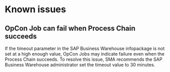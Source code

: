 # Known issues

## OpCon Job can fail when Process Chain succeeds

If the timeout parameter in the SAP Business Warehouse infopackage is not set at a high enough value, OpCon Jobs may indicate failure even when the Process Chain succeeds. To resolve this issue, SMA recommends the SAP Business Warehouse administrator set the timeout value to 30 minutes.
